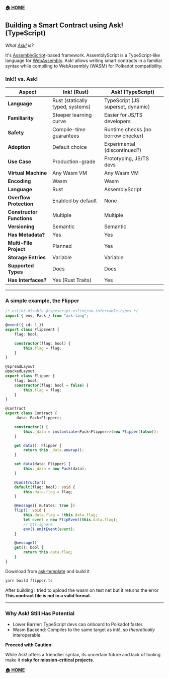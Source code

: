 **[🏠 HOME](../README.md)**

## Building a Smart Contract using Ask! (TypeScript)

_What [Ask!](https://ask-lang.github.io/ask-docs/) is?_

It's [AssemblyScript](https://github.com/AssemblyScript/assemblyscript)-based framework. AssemblyScript is a TypeScript-like language for [WebAssembly](https://webassembly.org/). Ask! allows writing smart contracts in a familiar syntax while compiling to WebAssembly (WASM) for Polkadot compatibility.

### Ink!! vs. Ask!

| **Aspect**                | **Ink! (Rust)** | **Ask! (TypeScript)**|  
|---------------------------|-|-|  
| **Language**              | Rust (statically typed, systems) | TypeScript (JS superset, dynamic) |  
| **Familiarity**           | Steeper learning curve | Easier for JS/TS developers |  
| **Safety**                | Compile-time guarantees | Runtime checks (no borrow checker) |  
| **Adoption**              | Default choice | Experimental (discontinued?) |  
| **Use Case**              | Production-grade | Prototyping, JS/TS devs |
| **Virtual Machine**       | Any Wasm VM | Any Wasm VM |
| **Encoding**              | Wasm | Wasm |
| **Language**              | Rust | AssemblyScript  |
| **Overflow Protection**   | Enabled by default | None  |
| **Constructor Functions** | Multiple | Multiple |
| **Versioning**            | Semantic | Semantic |
| **Has Metadata?**         | Yes | Yes |
| **Multi-File Project**    | Planned | Yes |
| **Storage Entries**       | Variable | Variable |
| **Supported Types**       | Docs | Docs |
| **Has Interfaces?**       | Yes (Rust Traits) | Yes |

---

### A simple example, the Flipper

```typescript  
/* eslint-disable @typescript-eslint/no-inferrable-types */
import { env, Pack } from "ask-lang";

@event({ id: 1 })
export class FlipEvent {
    flag: bool;

    constructor(flag: bool) {
        this.flag = flag;
    }
}

@spreadLayout
@packedLayout
export class Flipper {
    flag: bool;
    constructor(flag: bool = false) {
        this.flag = flag;
    }
}

@contract
export class Contract {
    _data: Pack<Flipper>;

    constructor() {
        this._data = instantiate<Pack<Flipper>>(new Flipper(false));
    }

    get data(): Flipper {
        return this._data.unwrap();
    }

    set data(data: Flipper) {
        this._data = new Pack(data);
    }

    @constructor()
    default(flag: bool): void {
        this.data.flag = flag;
    }

    @message({ mutates: true })
    flip(): void {
        this.data.flag = !this.data.flag;
        let event = new FlipEvent(this.data.flag);
        // @ts-ignore
        env().emitEvent(event);
    }

    @message()
    get(): bool {
        return this.data.flag;
    }
}
```  

Download from [ask-template](https://github.com/ask-lang/ask-template) and build it

```sh
yarn build flipper.ts
```

After building I tried to upload the wasm on test net but it returns the error **This contract file is not in a valid format.**

---

### **Why Ask! Still Has Potential**

- Lower Barrier: TypeScript devs can onboard to Polkadot faster.  
- Wasm Backend: Compiles to the same target as ink!, so _theoretically_ interoperable.  

**Proceed with Caution**:  

While Ask! offers a friendlier syntax, its uncertain future and lack of tooling make it **risky for mission-critical projects**.

**[🏠 HOME](../README.md)**